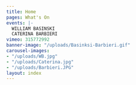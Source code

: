 ```yaml
---
title: Home
pages: What's On
events: |-
  WILLIAM BASINSKI 
  CATERINA BARBIERI
vimeo: 315772992
banner-image: "/uploads/Basinksi-Barbieri.gif"
carousel-images:
- "/uploads/WB.jpg"
- "/uploads/Caterina.jpg"
- "/uploads/Barbieri.JPG"
layout: index
---
```



